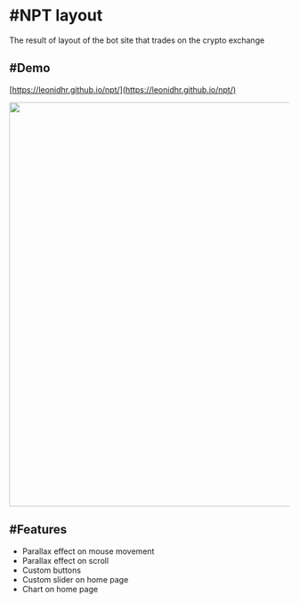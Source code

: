 # \#NPT layout
The result of layout of the bot site that trades on the crypto exchange

## \#Demo
[https://leonidhr.github.io/npt/](https://leonidhr.github.io/npt/)

<img src="img/preview.gif" width="726">

## \#Features
* Parallax effect on mouse movement
* Parallax effect on scroll
* Custom buttons
* Custom slider on home page
* Chart on home page

